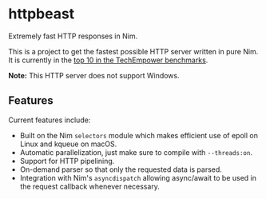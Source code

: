 # httpbeast

Extremely fast HTTP responses in Nim.

This is a project to get the fastest possible HTTP server written in pure Nim. It is currently in the [top 10 in the TechEmpower benchmarks](https://www.techempower.com/benchmarks/#section=data-r18&hw=ph&test=json).

**Note:** This HTTP server does not support Windows.

## Features

Current features include:

* Built on the Nim ``selectors`` module which makes efficient use of epoll on
  Linux and kqueue on macOS.
* Automatic parallelization, just make sure to compile with ``--threads:on``.
* Support for HTTP pipelining.
* On-demand parser so that only the requested data is parsed.
* Integration with Nim's ``asyncdispatch`` allowing async/await to be used in
  the request callback whenever necessary.
